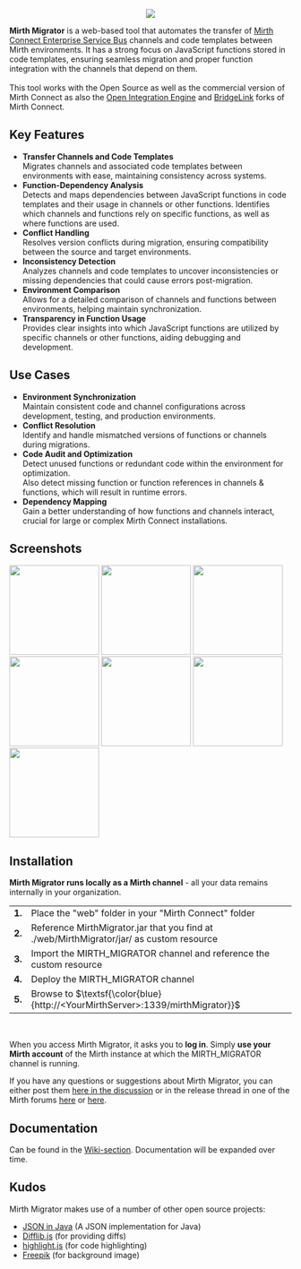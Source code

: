 <p align="center"><img src="https://github.com/user-attachments/assets/7d9cabf1-b4d2-4e32-8b40-3a579f398b72"></p>
<b>Mirth Migrator</b> is a web-based tool that automates the transfer of <a href="https://www.nextgen.com/solutions/interoperability/mirth-integration-engine/mirth-connect-downloads" target="_blank">Mirth Connect Enterprise Service Bus</a> channels and code templates between Mirth environments. It has a strong focus on JavaScript functions stored in code templates, ensuring seamless migration and proper function integration with the channels that depend on them. <br/>
<br/>
This tool works with the Open Source as well as the commercial version of Mirth Connect as also the <a href='https://openintegrationengine.org/' target='_blank'>Open Integration Engine</a> and <a href='https://openintegrationengine.org/' target='_blank'>BridgeLink</a> forks of Mirth Connect.

<h2>Key Features</h2>
<ul>
  <li><b>Transfer Channels and Code Templates</b><br/>Migrates channels and associated code templates between environments with ease, maintaining consistency across systems. </li>
  <li><b>Function-Dependency Analysis</b><br/>Detects and maps dependencies between JavaScript functions in code templates and their usage in channels or other functions.
Identifies which channels and functions rely on specific functions, as well as where functions are used. </li>
  <li><b>Conflict Handling</b><br/>Resolves version conflicts during migration, ensuring compatibility between the source and target environments. </li>
  <li><b>Inconsistency Detection</b><br/>Analyzes channels and code templates to uncover inconsistencies or missing dependencies that could cause errors post-migration. </li>
  <li><b>Environment Comparison</b><br/>Allows for a detailed comparison of channels and functions between environments, helping maintain synchronization. </li>
<li><b>Transparency in Function Usage</b><br/>Provides clear insights into which JavaScript functions are utilized by specific channels or other functions, aiding debugging and development.</li>
</ul>

<h2>Use Cases</h2>
  <ul>
  <li><b>Environment Synchronization</b><br/>Maintain consistent code and channel configurations across development, testing, and production environments. </li>
  <li><b>Conflict Resolution</b><br/>Identify and handle mismatched versions of functions or channels during migrations. </li>
  <li><b>Code Audit and Optimization</b><br/>Detect unused functions or redundant code within the environment for optimization.<br/>Also detect missing function or function references in channels & functions, which will result in runtime errors.</li>
  <li><b>Dependency Mapping</b><br/>Gain a better understanding of how functions and channels interact, crucial for large or complex Mirth Connect installations. </li>
  </ul>
  
<h2>Screenshots</h2>
  <kbd><img src="https://github.com/user-attachments/assets/311ad483-482e-4bb7-8264-cdfaa2304076" width="160"></kbd>
  <kbd><img src="https://github.com/user-attachments/assets/54c539d2-c2ac-43dc-9068-6b2f1eccb600" width="160"></kbd>
  <kbd><img src="https://github.com/user-attachments/assets/29218c04-bc2a-4c86-86ae-58763fd8b971" width="160"></kbd>
  <kbd><img src="https://github.com/odoodo/Mirth-Migrator/assets/61003874/582d4991-04b5-4132-805d-48aee2267c80" width="160"></kbd>
  <kbd><img src="https://github.com/odoodo/Mirth-Migrator/assets/61003874/0858502d-2135-4674-bdac-e784ab8fc1af" width="160"></kbd>
  <kbd><img src="https://github.com/odoodo/Mirth-Migrator/assets/61003874/d6752f34-d959-46cf-bbc8-e744b9284a47" width="160"></kbd>
  <kbd><img src="https://github.com/odoodo/Mirth-Migrator/assets/61003874/9ba37e59-896c-4fb0-897c-2f133880d82f" width="160"></kbd>

<h2>Installation</h2>

<b>Mirth Migrator runs locally as a Mirth channel</b> - all your data remains internally in your organization.

<table>
  <tr><td><b>1.</b></td><td>Place the "web" folder in your "Mirth Connect" folder</td></tr>
  <tr><td><b>2.</b></td><td>Reference MirthMigrator.jar that you find at ./web/MirthMigrator/jar/ as custom resource</td></tr>
  <tr><td><b>3.</b></td><td>Import the MIRTH_MIGRATOR channel and reference the custom resource</td></tr>
  <tr><td><b>4.</b></td><td>Deploy the MIRTH_MIGRATOR channel</td></tr>
  <tr><td><b>5.</b></td><td>Browse to $\textsf{\color{blue}{http://&lt;YourMirthServer&gt;:1339/mirthMigrator}}$</td></tr>
</table><br/>

When you access Mirth Migrator, it asks you to <b>log in</b>. Simply <b>use your Mirth account</b> of the Mirth instance at which the MIRTH_MIGRATOR channel is running.

If you have any questions or suggestions about Mirth Migrator, you can either post them <a href='https://github.com/odoodo/Mirth-Migrator/discussions'>here in the discussion</a> or in the release thread in one of the Mirth forums <a href='https://forums.mirthproject.io/forum/mirth-connect/support/185227-release-mirth-migrator'>here</a> or <a href='https://github.com/nextgenhealthcare/connect/discussions/6345'>here</a>.

<h2>Documentation</h2>
Can be found in the <a href="https://github.com/odoodo/Mirth-Migrator/wiki">Wiki-section</a>. Documentation will be expanded over time.

<h2>Kudos</h2>
Mirth Migrator makes use of a number of other open source projects:
<ul>
<li><a href="https://github.com/stleary/JSON-java" target="_blank">JSON in Java</a> (A JSON implementation for Java)</li>
<li><a href="https://github.com/qiao/difflib.js/" target="_blank">Difflib.js</a> (for providing diffs)</li>
<li><a href="https://highlightjs.org/" target="_blank">highlight.js</a> (for code highlighting)</li>
<li><a href="https://www.freepik.com/" target="_blank">Freepik</a> (for background image)</li>
</ul>


